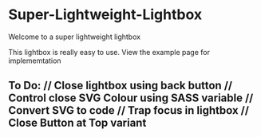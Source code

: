 # Super-Lightweight-Lightbox
Welcome to a super lightweight lightbox

This lightbox is really easy to use. View the example page for implememtation

To Do:
// Close lightbox using back button
// Control close SVG Colour using SASS variable
// Convert SVG to code
// Trap focus in lightbox
// Close Button at Top variant
---
